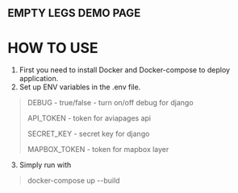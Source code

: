 ## EMPTY LEGS DEMO PAGE

# HOW TO USE
1. First you need to install Docker and Docker-compose to deploy application.
2. Set up ENV variables in the .env file.
> DEBUG - true/false - turn on/off debug for django
> 
> API_TOKEN - token for aviapages api
>
> SECRET_KEY - secret key for django
>
> MAPBOX_TOKEN - token for mapbox layer
3. Simply run with
> docker-compose up --build